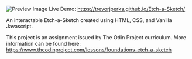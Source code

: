![Preview Image](https://i.imgur.com/jPUpi37.png)
Live Demo: https://trevorjperks.github.io/Etch-a-Sketch/

An interactable Etch-a-Sketch created using HTML, CSS, and Vanilla Javascript.

This project is an assignment issued by The Odin Project curriculum. More information can be found here: https://www.theodinproject.com/lessons/foundations-etch-a-sketch
